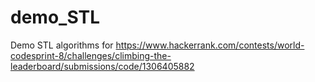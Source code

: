 # demo_STL

Demo STL algorithms for
https://www.hackerrank.com/contests/world-codesprint-8/challenges/climbing-the-leaderboard/submissions/code/1306405882
